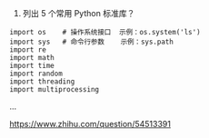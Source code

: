 1. 列出 5 个常用 Python 标准库？
```
import os    # 操作系统接口  示例：os.system('ls')
import sys   # 命令行参数    示例：sys.path
import re
import math
import time
import random
import threading
import multiprocessing
```
...

https://www.zhihu.com/question/54513391
